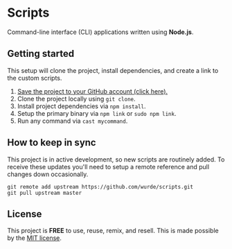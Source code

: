 # Scripts

Command-line interface (CLI) applications written using **Node.js**.

## Getting started

This setup will clone the project, install dependencies, and create a link to the custom scripts.

1. [Save the project to your GitHub account (click here).](https://github.com/wurde/scripts/fork)
2. Clone the project locally using `git clone`.
3. Install project dependencies via `npm install`.
4. Setup the primary binary via `npm link` or `sudo npm link`.
5. Run any command via `cast mycommand`.

## How to keep in sync

This project is in active development, so new scripts are routinely added. To receive these updates you'll need to setup a remote reference and pull changes down occasionally.

```
git remote add upstream https://github.com/wurde/scripts.git
git pull upstream master
```

## License

This project is __FREE__ to use, reuse, remix, and resell. This is
made possible by the [MIT license](/LICENSE).
